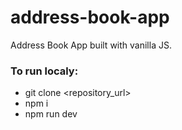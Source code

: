# address-book-app
Address Book App built with vanilla JS.

### To run localy:

- git clone <repository_url>
- npm i
- npm run dev
